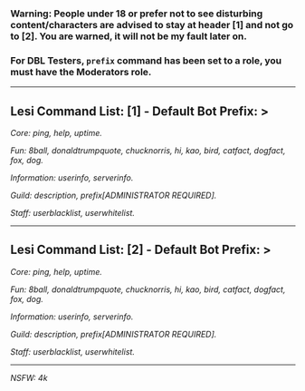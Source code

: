 ### Warning: People under 18 or prefer not to see disturbing content/characters are advised to stay at header [1] and not go to [2]. You are warned, it will not be my fault later on.

### For DBL Testers, <code>prefix</code> command has been set to a role, you must have the Moderators role.
---------------------------------------------------
## Lesi Command List: [1] - Default Bot Prefix: >
*Core: ping, help, uptime.*

*Fun: 8ball, donaldtrumpquote, chucknorris, hi, kao, bird, catfact, dogfact, fox, dog.*

*Information: userinfo, serverinfo.*

*Guild: description, prefix[ADMINISTRATOR REQUIRED].*

*Staff: userblacklist, userwhitelist.*

---------------------------------------------------

## Lesi Command List: [2] - Default Bot Prefix: >
*Core: ping, help, uptime.*

*Fun: 8ball, donaldtrumpquote, chucknorris, hi, kao, bird, catfact, dogfact, fox, dog.*

*Information: userinfo, serverinfo.*

*Guild: description, prefix[ADMINISTRATOR REQUIRED].*

*Staff: userblacklist, userwhitelist.*

---------------------------------------------------

*NSFW: 4k*
